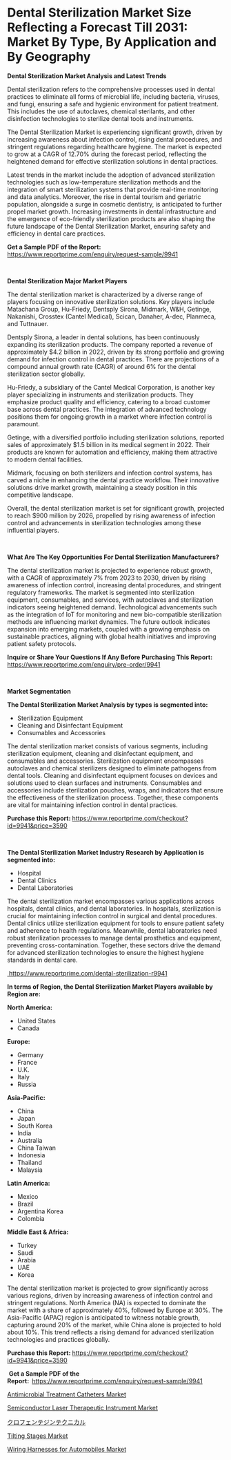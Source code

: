 <p><h1>Dental Sterilization Market Size Reflecting a Forecast Till 2031: Market By Type, By Application and By Geography</h1></p><p><strong>Dental Sterilization Market Analysis and Latest Trends</strong></p>
<p><p>Dental sterilization refers to the comprehensive processes used in dental practices to eliminate all forms of microbial life, including bacteria, viruses, and fungi, ensuring a safe and hygienic environment for patient treatment. This includes the use of autoclaves, chemical sterilants, and other disinfection technologies to sterilize dental tools and instruments.</p><p>The Dental Sterilization Market is experiencing significant growth, driven by increasing awareness about infection control, rising dental procedures, and stringent regulations regarding healthcare hygiene. The market is expected to grow at a CAGR of 12.70% during the forecast period, reflecting the heightened demand for effective sterilization solutions in dental practices.</p><p>Latest trends in the market include the adoption of advanced sterilization technologies such as low-temperature sterilization methods and the integration of smart sterilization systems that provide real-time monitoring and data analytics. Moreover, the rise in dental tourism and geriatric population, alongside a surge in cosmetic dentistry, is anticipated to further propel market growth. Increasing investments in dental infrastructure and the emergence of eco-friendly sterilization products are also shaping the future landscape of the Dental Sterilization Market, ensuring safety and efficiency in dental care practices.</p></p>
<p><strong>Get a Sample PDF of the Report:&nbsp;</strong> <a href="https://www.reportprime.com/enquiry/request-sample/9941">https://www.reportprime.com/enquiry/request-sample/9941</a></p>
<p>&nbsp;</p>
<p><strong>Dental Sterilization Major Market Players</strong></p>
<p><p>The dental sterilization market is characterized by a diverse range of players focusing on innovative sterilization solutions. Key players include Matachana Group, Hu-Friedy, Dentsply Sirona, Midmark, W&H, Getinge, Nakanishi, Crosstex (Cantel Medical), Scican, Danaher, A-dec, Planmeca, and Tuttnauer.</p><p>Dentsply Sirona, a leader in dental solutions, has been continuously expanding its sterilization products. The company reported a revenue of approximately $4.2 billion in 2022, driven by its strong portfolio and growing demand for infection control in dental practices. There are projections of a compound annual growth rate (CAGR) of around 6% for the dental sterilization sector globally.</p><p>Hu-Friedy, a subsidiary of the Cantel Medical Corporation, is another key player specializing in instruments and sterilization products. They emphasize product quality and efficiency, catering to a broad customer base across dental practices. The integration of advanced technology positions them for ongoing growth in a market where infection control is paramount.</p><p>Getinge, with a diversified portfolio including sterilization solutions, reported sales of approximately $1.5 billion in its medical segment in 2022. Their products are known for automation and efficiency, making them attractive to modern dental facilities. </p><p>Midmark, focusing on both sterilizers and infection control systems, has carved a niche in enhancing the dental practice workflow. Their innovative solutions drive market growth, maintaining a steady position in this competitive landscape.</p><p>Overall, the dental sterilization market is set for significant growth, projected to reach $900 million by 2026, propelled by rising awareness of infection control and advancements in sterilization technologies among these influential players.</p></p>
<p>&nbsp;</p>
<p><strong>What Are The Key Opportunities For Dental Sterilization Manufacturers?</strong></p>
<p><p>The dental sterilization market is projected to experience robust growth, with a CAGR of approximately 7% from 2023 to 2030, driven by rising awareness of infection control, increasing dental procedures, and stringent regulatory frameworks. The market is segmented into sterilization equipment, consumables, and services, with autoclaves and sterilization indicators seeing heightened demand. Technological advancements such as the integration of IoT for monitoring and new bio-compatible sterilization methods are influencing market dynamics. The future outlook indicates expansion into emerging markets, coupled with a growing emphasis on sustainable practices, aligning with global health initiatives and improving patient safety protocols.</p></p>
<p><strong>Inquire or Share Your Questions If Any Before Purchasing This Report:</strong> <a href="https://www.reportprime.com/enquiry/pre-order/9941">https://www.reportprime.com/enquiry/pre-order/9941</a></p>
<p>&nbsp;</p>
<p><strong>Market Segmentation</strong></p>
<p><strong>The Dental Sterilization Market Analysis by types is segmented into:</strong></p>
<p><ul><li>Sterilization Equipment</li><li>Cleaning and Disinfectant Equipment</li><li>Consumables and Accessories</li></ul></p>
<p><p>The dental sterilization market consists of various segments, including sterilization equipment, cleaning and disinfectant equipment, and consumables and accessories. Sterilization equipment encompasses autoclaves and chemical sterilizers designed to eliminate pathogens from dental tools. Cleaning and disinfectant equipment focuses on devices and solutions used to clean surfaces and instruments. Consumables and accessories include sterilization pouches, wraps, and indicators that ensure the effectiveness of the sterilization process. Together, these components are vital for maintaining infection control in dental practices.</p></p>
<p><strong>Purchase this Report:&nbsp;</strong><a href="https://www.reportprime.com/checkout?id=9941&price=3590">https://www.reportprime.com/checkout?id=9941&price=3590</a></p>
<p>&nbsp;</p>
<p><strong>The Dental Sterilization Market Industry Research by Application is segmented into:</strong></p>
<p><ul><li>Hospital</li><li>Dental Clinics</li><li>Dental Laboratories</li></ul></p>
<p><p>The dental sterilization market encompasses various applications across hospitals, dental clinics, and dental laboratories. In hospitals, sterilization is crucial for maintaining infection control in surgical and dental procedures. Dental clinics utilize sterilization equipment for tools to ensure patient safety and adherence to health regulations. Meanwhile, dental laboratories need robust sterilization processes to manage dental prosthetics and equipment, preventing cross-contamination. Together, these sectors drive the demand for advanced sterilization technologies to ensure the highest hygiene standards in dental care.</p></p>
<p><a href="https://www.reportprime.com/dental-sterilization-r9941">&nbsp;https://www.reportprime.com/dental-sterilization-r9941</a></p>
<p><strong>In terms of Region, the Dental Sterilization Market Players available by Region are:</strong></p>
<p>
    <p> <strong> North America: </strong>
        <ul>
            <li>United States</li>
            <li>Canada</li>
        </ul>
        </p> 
    <p> <strong> Europe: </strong>
        <ul>
            <li>Germany</li>
            <li>France</li>
            <li>U.K.</li>
            <li>Italy</li>
            <li>Russia</li>
        </ul>
        </p> 
    <p> <strong> Asia-Pacific: </strong>
        <ul>
            <li>China</li>
            <li>Japan</li>
            <li>South Korea</li>
            <li>India</li>
            <li>Australia</li>
            <li>China Taiwan</li>
            <li>Indonesia</li>
            <li>Thailand</li>
            <li>Malaysia</li>
        </ul>
        </p> 
    <p> <strong> Latin America: </strong>
        <ul>
            <li>Mexico</li>
            <li>Brazil</li>
            <li>Argentina Korea</li>
            <li>Colombia</li>
        </ul>
        </p> 
    <p> <strong> Middle East & Africa: </strong>
        <ul>
            <li>Turkey</li>
            <li>Saudi</li>
            <li>Arabia</li>
            <li>UAE</li>
            <li>Korea</li>
        </ul>
    </p>
    </p>
<p><p>The dental sterilization market is projected to grow significantly across various regions, driven by increasing awareness of infection control and stringent regulations. North America (NA) is expected to dominate the market with a share of approximately 40%, followed by Europe at 30%. The Asia-Pacific (APAC) region is anticipated to witness notable growth, capturing around 20% of the market, while China alone is projected to hold about 10%. This trend reflects a rising demand for advanced sterilization technologies and practices globally.</p></p>
<p><strong>Purchase this Report: </strong><a href="https://www.reportprime.com/checkout?id=9941&price=3590">https://www.reportprime.com/checkout?id=9941&price=3590</a></p>
<p>&nbsp;<strong>Get a Sample PDF of the Report:&nbsp;&nbsp;</strong><a href="https://www.reportprime.com/enquiry/request-sample/9941">https://www.reportprime.com/enquiry/request-sample/9941</a></p>
<p><strong></strong></p>
<p><p><a href="https://medium.com/@cathymaggio15/the-antimicrobial-treatment-catheters-market-has-grown-significantly-as-a-result-of-several-20ae25640c24">Antimicrobial Treatment Catheters Market</a></p><p><a href="https://github.com/ashepherd82/Market-Research-Report-List-6/blob/main/semiconductor-laser-therapeutic-instrument-market.md">Semiconductor Laser Therapeutic Instrument Market</a></p><p><a href="https://medium.com/@harperhe4e26/clofentezine-technical-market-%E3%81%AF-%E3%82%B3%E3%82%B9%E3%83%88%E7%AE%A1%E7%90%86%E3%81%A8%E5%8A%B9%E7%8E%87%E5%90%91%E4%B8%8A%E3%82%92%E5%84%AA%E5%85%88%E3%81%97%E3%81%BE%E3%81%99-%E3%81%95%E3%82%89%E3%81%AB-%E5%A0%B1%E5%91%8A%E6%9B%B8%E3%81%AF%E5%B8%82%E5%A0%B4%E3%81%AE%E9%9C%80%E8%A6%81%E9%9D%A2%E3%81%A8%E4%BE%9B%E7%B5%A6%E9%9D%A2%E3%81%AE%E4%B8%A1%E6%96%B9%E3%82%92%E3%82%AB%E3%83%90%E3%83%BC%E3%81%97%E3%81%A6%E3%81%84%E3%81%BE%E3%81%99-clofentezine-ffd793f7e9db">クロフェンテジンテクニカル</a></p><p><a href="https://issuu.com/reportprime-2/docs/tilting-stages-market-size-2030.ppt_6e3cfc3a2a25a1">Tilting Stages Market</a></p><p><a href="https://www.linkedin.com/pulse/wiring-harnesses-automobiles-market-size-growth-trends-n9xkf?trackingId=LXYiavEkQaaS7YXO3GANlw%3D%3D">Wiring Harnesses for Automobiles Market</a></p></p>